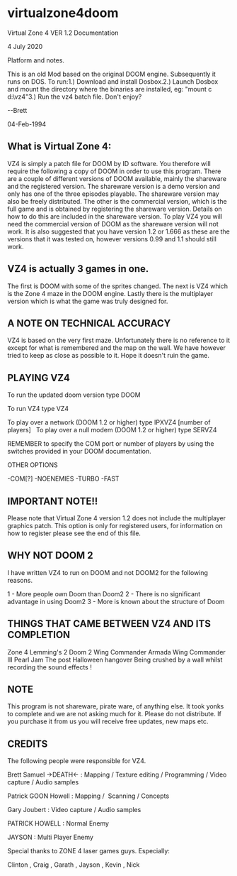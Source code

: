 # virtualzone4doom

Virtual Zone 4 VER 1.2 Documentation
 

4 July 2020

Platform and notes.

This is an old Mod based on the original DOOM engine. Subsequently it runs on DOS.
To run:1.) Download and install Dosbox.2.) Launch Dosbox and mount the directory where the binaries are installed, eg: "mount c d:\vz4"3.) Run the vz4 batch file.
Don't enjoy?

--Brett

04-Feb-1994                     

What is Virtual Zone 4:
-----------------------

VZ4 is simply a patch file for DOOM by ID software. You therefore will require 
the following a copy of DOOM in order to use this program. There are a couple 
of different versions of DOOM available, mainly the shareware and the 
registered version. The shareware version is a demo version and only has one 
of the three episodes playable. The shareware version may also be freely 
distributed. The other is the commercial version, which is the full game and 
is obtained by registering the shareware version. Details on how to do this are 
included in the shareware version. To play VZ4 you will need the commercial 
version of DOOM as the shareware version will not work. It is also suggested 
that you have version 1.2 or 1.666 as these are the versions that it was 
tested on, however versions 0.99 and 1.1 should still work. 

VZ4 is actually 3 games in one.
-------------------------------

The first is DOOM with some of the sprites changed.
The next is VZ4 which is the Zone 4 maze in the DOOM engine.
Lastly there is the multiplayer version which is what the game was truly 
designed for.

A NOTE ON TECHNICAL ACCURACY
----------------------------

VZ4 is based on the very first maze. Unfortunately there is no reference to 
it except for what is remembered and the map on the wall. We have however 
tried to keep as close as possible to it. Hope it doesn't ruin the game.



PLAYING VZ4
-----------

To run the updated doom version type DOOM

To run VZ4 type VZ4

To play over a network (DOOM 1.2 or higher) type IPXVZ4 [number of players]
 
To play over a null modem (DOOM 1.2 or higher) type SERVZ4

REMEMBER to specify the COM port or number of players by using the switches
provided in your DOOM documentation.

OTHER OPTIONS

-COM[?]
-NOENEMIES
-TURBO
-FAST

IMPORTANT NOTE!!
----------------

Please note that Virtual Zone 4 version 1.2 does not include the multiplayer
graphics patch. This option is only for registered users, for information on
how to register please see the end of this file.

WHY NOT DOOM 2
--------------

I have written VZ4 to run on DOOM and not DOOM2 for the following reasons.

1 - More people own Doom than Doom2 
2 - There is no significant advantage in using Doom2
3 - More is known about the structure of Doom

THINGS THAT CAME BETWEEN VZ4 AND ITS COMPLETION
-----------------------------------------------

Zone 4
Lemming's 2
Doom 2
Wing Commander Armada
Wing Commander III
Pearl Jam
The post Halloween hangover
Being crushed by a wall whilst recording the sound effects !

NOTE
----

This program is not shareware, pirate ware, of anything else. It took yonks 
to complete and we are not asking much for it. Please do not distribute. 
If you purchase it from us you will receive free updates, new maps etc.  


CREDITS
-------

The following people were responsible for VZ4.

Brett Samuel ->DEATH<- : Mapping / Texture editing / Programming 
/ Video capture / Audio samples 

Patrick GOON Howell : Mapping /  Scanning / Concepts 

Gary Joubert : Video capture / Audio samples

PATRICK HOWELL : Normal Enemy

JAYSON : Multi Player Enemy


Special thanks to ZONE 4 laser games guys.
Especially:

Clinton , Craig , Garath , Jayson , Kevin , Nick
